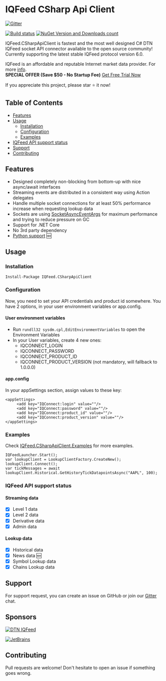 # IQFeed CSharp Api Client

[![Gitter](https://badges.gitter.im/IQFeed-CSharpApiClient/public.svg)](https://gitter.im/IQFeed-CSharpApiClient/public)

[![Build status](https://ci.appveyor.com/api/projects/status/6u1f245xxvkri7s2/branch/master?svg=true)](https://ci.appveyor.com/project/mathpaquette/iqfeed-csharpapiclient/branch/master)
[![NuGet Version and Downloads count](https://buildstats.info/nuget/IQFeed.CSharpApiClient)](https://www.nuget.org/packages/IQFeed.CSharpApiClient)

IQFeed.CSharpApiClient is fastest and the most well designed C# DTN IQFeed socket API connector available to the open source community! Currently supporting the latest stable IQFeed protocol version 6.0.

IQFeed is an affordable and reputable Internet market data provider. For more [info](http://www.iqfeed.net/index.cfm?displayaction=developer&section=main).<br>
**SPECIAL OFFER (Save \$50 - No Startup Fee)** [Get Free Trial Now](https://www.iqfeed.net/trent/index.cfm?displayaction=start&promo=1996499)

If you appreciate this project, please star :star: it now!

## Table of Contents

- [Features](#features)
- [Usage](#usage)
  - [Installation](#installation)
  - [Configuration](#configuration)
  - [Examples](#examples)
- [IQFeed API support status](#iqfeed-api-support-status)
- [Support](#support)
- [Contributing](#contributing)

## Features

- Designed completely non-blocking from bottom-up with nice async/await interfaces
- Streaming events are distributed in a consistent way using Action delegates
- Handle multiple socket connections for at least 50% performance increase when requesting lookup data
- Sockets are using [SocketAsyncEventArgs](<https://msdn.microsoft.com/en-us/library/system.net.sockets.socketasynceventargs(v=vs.110).aspx>) for maximum performance and trying to reduce pressure on GC
- Support for .NET Core
- No 3rd party dependency
- [Python support](https://github.com/mathpaquette/IQFeed.CSharpApiClient/blob/master/docs/USING-WITH-PYTHON.md) :new:

## Usage

### Installation

`Install-Package IQFeed.CSharpApiClient`

### Configuration

Now, you need to set your API credentials and product id somewhere. You have 2 options, in your user environment variables or app.config.

#### User environment variables

- Run `rundll32 sysdm.cpl,EditEnvironmentVariables` to open the Environment Variables
- In your User variables, create 4 new ones:
  - IQCONNECT_LOGIN
  - IQCONNECT_PASSWORD
  - IQCONNECT_PRODUCT_ID
  - IQCONNECT_PRODUCT_VERSION (not mandatory, will fallback to 1.0.0.0)

#### app.config

In your appSettings section, assign values to these key:

```
<appSettings>
     <add key="IQConnect:login" value=""/>
     <add key="IQConnect:password" value=""/>
     <add key="IQConnect:product_id" value=""/>
     <add key="IQConnect:product_version" value=""/>
</appSettings>
```

### Examples

Check [IQFeed.CSharpApiClient.Examples](https://github.com/mathpaquette/IQFeed.CSharpApiClient/tree/master/src/IQFeed.CSharpApiClient.Examples) for more examples.

```
IQFeedLauncher.Start();
var lookupClient = LookupClientFactory.CreateNew();
lookupClient.Connect();
var tickMessages = await lookupClient.Historical.GetHistoryTickDatapointsAsync("AAPL", 100);
```

### IQFeed API support status

#### Streaming data

- [x] Level 1 data
- [x] Level 2 data
- [x] Derivative data
- [x] Admin data

#### Lookup data

- [x] Historical data
- [x] News data :new:
- [x] Symbol Lookup data
- [x] Chains Lookup data

## Support

For support request, you can create an issue on GitHub or join our [Gitter](https://gitter.im/IQFeed-CSharpApiClient/public) chat.

## Sponsors

[![DTN IQFeed](https://www.iqfeed.net/images//iqfeed_logo.png)](https://www.iqfeed.net/trent/index.cfm?displayaction=start&promo=1996499)

[![JetBrains](https://upload.wikimedia.org/wikipedia/commons/1/1a/JetBrains_Logo_2016.svg)](https://www.jetbrains.com/?from=IQFeed.CSharpApiClient)

## Contributing

Pull requests are welcome! Don't hesitate to open an issue if something goes wrong.

